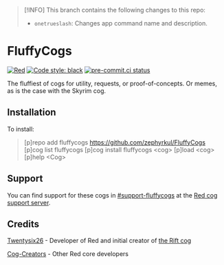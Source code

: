 > [!INFO]
> This branch contains the following changes to this repo:
> - `onetrueslash`: Changes app command name and description.

# FluffyCogs

[![Red](https://img.shields.io/badge/Red-DiscordBot-red.svg)](https://github.com/Cog-Creators/Red-DiscordBot/tree/V3/develop)
[![Code style: black](https://img.shields.io/badge/code%20style-black-000000.svg)](https://github.com/ambv/black)
[![pre-commit.ci status](https://results.pre-commit.ci/badge/github/Zephyrkul/FluffyCogs/master.svg)](https://results.pre-commit.ci/latest/github/Zephyrkul/FluffyCogs/master)

The fluffiest of cogs for utility, requests, or proof-of-concepts. Or memes, as is the case with the Skyrim cog.

## Installation

To install:

> [p]repo add fluffycogs <https://github.com/zephyrkul/FluffyCogs>
> [p]cog list fluffycogs
> [p]cog install fluffycogs &lt;cog&gt;
> [p]load &lt;cog&gt;
> [p]help &lt;Cog&gt;

## Support

You can find support for these cogs in [#support-fluffycogs](https://discord.com/channels/240154543684321280/902011844439457824) at the [Red cog support server](https://discord.gg/GET4DVk).

## Credits

[Twentysix26](https://github.com/Twentysix26) - Developer of Red and initial creator of [the Rift cog](https://github.com/Twentysix26/26-Cogs/blob/master/rift/)

[Cog-Creators](https://github.com/Cog-Creators) - Other Red core developers
